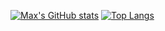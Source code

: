 [![Max's GitHub stats](https://github-readme-stats.vercel.app/api?username=maxbernard3&count_private=true&theme=tokyonight&show_icons=true)](https://github.com/anuraghazra/github-readme-stats)
[![Top Langs](https://github-readme-stats.vercel.app/api/top-langs/?username=maxbernard3&hide=shaderlab,html,hlsl,css,js,ink&count_private=true&theme=tokyonight)](https://github.com/anuraghazra/github-readme-stats)
